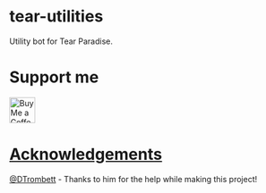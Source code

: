 # tear-utilities

Utility bot for Tear Paradise.

# Support me

<a href='https://ko-fi.com/atndevelopment' target='_blank'><img height='35' style='border:0px;height:46px;' src='https://az743702.vo.msecnd.net/cdn/kofi3.png?v=0' border='0' alt='Buy Me a Coffee at ko-fi.com' />

# Acknowledgements

[@DTrombett](https://github.com/DTrombett) - Thanks to him for the help while making this project!